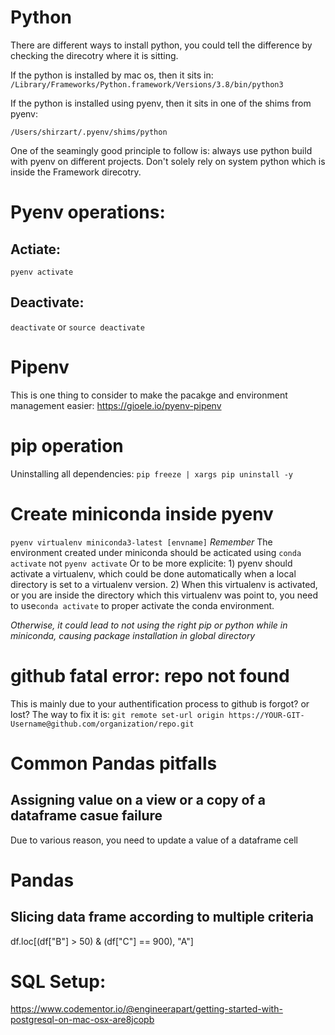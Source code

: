 
# Python

There are different ways to install python, you could tell the difference by checking the direcotry where it is sitting. 

If the python is installed by mac os, then it sits in: 
`/Library/Frameworks/Python.framework/Versions/3.8/bin/python3`

If the python is installed using pyenv, then it sits in one of the shims from pyenv: 

`/Users/shirzart/.pyenv/shims/python`

One of the seamingly good principle to follow is: always use python build with pyenv on different projects. Don't solely rely on system python which is inside the Framework direcotry. 

# Pyenv operations:
## Actiate:
`pyenv activate`

## Deactivate:
`deactivate` or `source deactivate`


# Pipenv
This is one thing to consider to make the pacakge and environment management easier:
https://gioele.io/pyenv-pipenv



# pip operation
Uninstalling all dependencies: 
`pip freeze | xargs pip uninstall -y`


# Create miniconda inside pyenv
`pyenv virtualenv miniconda3-latest [envname]`
*Remember* The environment created under miniconda should be acticated using `conda activate` not `pyenv activate`
Or to be more explicite: 1) pyenv should activate a virtualenv, which could be done automatically when a local directory is set to a virtualenv version. 2) When this virtualenv is activated, or you are inside the directory which this virtualenv was point to, you need to use`conda activate` to proper activate the conda environment.

*Otherwise, it could lead to not using the right pip or python while in miniconda, causing package installation in global directory*


# github fatal error: repo not found
This is mainly due to your authentification process to github is forgot? or lost? 
The way to fix it is: `git remote set-url origin https://YOUR-GIT-Username@github.com/organization/repo.git`




# Common Pandas pitfalls
## Assigning value on a view or a copy of a dataframe casue failure
Due to various reason, you need to update a value of a dataframe cell 


# Pandas
## Slicing data frame according to multiple criteria
df.loc[(df["B"] > 50) & (df["C"] == 900), "A"]

# SQL Setup:
https://www.codementor.io/@engineerapart/getting-started-with-postgresql-on-mac-osx-are8jcopb 